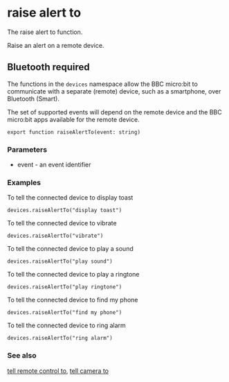 # raise alert to

The raise alert to function.

Raise an alert on a remote device.

## Bluetooth required

The functions in the ``devices`` namespace allow the BBC micro:bit to communicate with a separate (remote) device, such as a smartphone, over Bluetooth (Smart).

The set of supported events will depend on the remote device and the BBC micro:bit apps available for the remote device.


```sig
export function raiseAlertTo(event: string)
```

### Parameters

* event - an event identifier

### Examples

To tell the connected device to display toast

```
devices.raiseAlertTo("display toast")
```

To tell the connected device to vibrate

```
devices.raiseAlertTo("vibrate")
```

To tell the connected device to play a sound

```
devices.raiseAlertTo("play sound")
```

To tell the connected device to play a ringtone

```
devices.raiseAlertTo("play ringtone")
```

To tell the connected device to find my phone

```
devices.raiseAlertTo("find my phone")
```

To tell the connected device to ring alarm

```
devices.raiseAlertTo("ring alarm")
```

### See also

[tell remote control to](/reference/devices/tell-remote-control-to), [tell camera to](/reference/devices/tell-camera-to)

